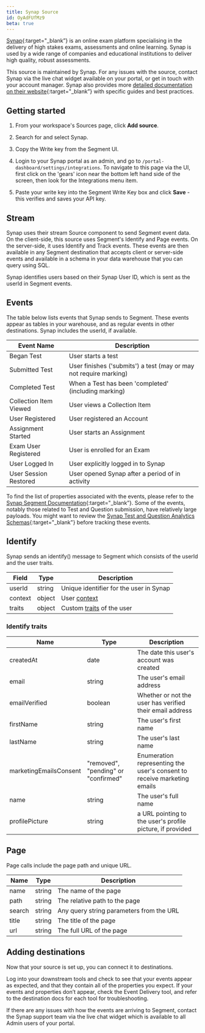 ```yaml
---
title: Synap Source
id: OyAdFUfMz9
beta: true
---
```


[Synap](https://synap.ac){:target="_blank”} is an online exam platform specialising in the delivery of high stakes exams, assessments and online learning. Synap is used by a wide range of companies and educational institutions to deliver high quality, robust assessments.

This source is maintained by Synap. For any issues with the source, contact Synap via the live chat widget available on your portal, or get in touch with your account manager. Synap also provides more [detailed documentation on their website](https://academy.synap.ac/doc/integrations/segment){:target="_blank”} with specific guides and best practices.

## Getting started

1. From your workspace's Sources page, click **Add source**.

2. Search for and select Synap.

3. Copy the Write key from the Segment UI.

4. Login to your Synap portal as an admin, and go to `/portal-dashboard/settings/integrations`. To navigate to this page via the UI, first click on the 'gears' icon near the bottom left hand side of the screen, then look for the Integrations menu item.

5. Paste your write key into the Segment Write Key box and click **Save** - this verifies and saves your API key.

## Stream

Synap uses their stream Source component to send Segment event data. On the client-side, this source uses Segment's Identify and Page events. On the server-side, it uses Identify and Track events. These events are then available in any Segment destination that accepts client or server-side events and available in a schema in your data warehouse that you can query using SQL.

Synap identifies users based on their Synap User ID, which is sent as the userId in Segment events.

## Events

The table below lists events that Synap sends to Segment. These events appear as tables in your warehouse, and as regular events in other destinations. Synap includes the userId, if available.

| Event Name             | Description                                                       |
| ---------------------- | ----------------------------------------------------------------- |
| Began Test             | User starts a test                                                |
| Submitted Test         | User finishes ('submits') a test (may or may not require marking) |
| Completed Test         | When a Test has been 'completed' (including marking)              |
| Collection Item Viewed | User views a Collection Item                                      |
| User Registered        | User registered an Account                                        |
| Assignment Started     | User starts an Assignment                                         |
| Exam User Registered   | User is enrolled for an Exam                                      |
| User Logged In         | User explicitly logged in to Synap                                |
| User Session Restored  | User opened Synap after a period of in activity                   |

To find the list of properties associated with the events, please refer to the [Synap Segment Documentation](https://academy.synap.ac/doc/integrations/segment){:target="_blank”}. Some of the events, notably those related to Test and Question submission, have relatively large payloads. You might want to review the [Synap Test and Question Analytics Schemas](https://academy.synap.ac/doc/integrations/segment/test-and-question-analytics){:target="_blank"} before tracking these events. 

## Identify

Synap sends an identify() message to Segment which consists of the userId and the user traits.

| Field   | Type   | Description                                                                           |
| ------- | ------ | ------------------------------------------------------------------------------------- |
| userId  | string | Unique identifier for the user in Synap                                               |
| context | object | User [context](https://segment.com/docs/connections/spec/common/#context)             |
| traits  | object | Custom [traits](https://segment.com/docs/connections/spec/common/#traits) of the user |

### Identify traits

| Name                   | Type                                | Description                                                             |
| ---------------------- | ----------------------------------- | ----------------------------------------------------------------------- |
| createdAt              | date                                | The date this user's account was created                                |
| email                  | string                              | The user's email address                                                |
| emailVerified          | boolean                             | Whether or not the user has verified their email address                |
| firstName              | string                              | The user's first name                                                   |
| lastName               | string                              | The user's last name                                                    |
| marketingEmailsConsent | "removed", "pending" or "confirmed" | Enumeration representing the user's consent to receive marketing emails |
| name                   | string                              | The user's full name                                                    |
| profilePicture         | string                              | a URL pointing to the user's profile picture, if provided               |


## Page

Page calls include the page path and unique URL.

| Name   | Type   | Description                              |
| ------ | ------ | ---------------------------------------- |
| name   | string | The name of the page                     |
| path   | string | The relative path to the page            |
| search | string | Any query string parameters from the URL |
| title  | string | The title of the page                    |
| url    | string | The full URL of the page                 |

## Adding destinations

Now that your source is set up, you can connect it to destinations.

Log into your downstream tools and check to see that your events appear as expected, and that they contain all of the properties you expect. If your events and properties don’t appear, check the Event Delivery tool, and refer to the destination docs for each tool for troubleshooting.

If there are any issues with how the events are arriving to Segment, contact the Synap support team via the live chat widget which is available to all Admin users of your portal.
